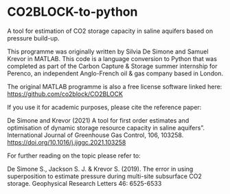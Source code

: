 # CO2BLOCK-to-python
A tool for estimation of CO2 storage capacity in saline aquifers based on pressure build-up.



This programme was originally written by Silvia De Simone and Samuel Krevor in MATLAB.
This code is a language conversion to Python that was completed as part of the Carbon Capture & Storage summer internship for Perenco, an independent Anglo-French oil & gas company based in London.



The original MATLAB programme is also a free license software linked here: https://github.com/co2block/CO2BLOCK



If you use it for academic purposes, please cite the reference paper:



De Simone and Krevor (2021) A tool for first order estimates and optimisation of dynamic storage resource capacity in saline aquifers”. International Journal of Greenhouse Gas Control, 106, 103258. https://doi.org/10.1016/j.ijggc.2021.103258



For further reading on the topic please refer to:



De Simone S., Jackson S. J. & Krevor S. (2019). The error in using superposition to estimate pressure during multi-site subsurface CO2 storage. Geophysical Research Letters 46: 6525-6533
